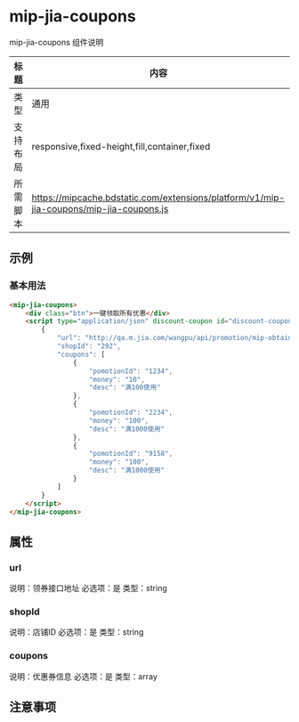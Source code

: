 # mip-jia-coupons

mip-jia-coupons 组件说明

标题|内容
----|----
类型|通用
支持布局|responsive,fixed-height,fill,container,fixed
所需脚本|https://mipcache.bdstatic.com/extensions/platform/v1/mip-jia-coupons/mip-jia-coupons.js

## 示例

### 基本用法
```html
<mip-jia-coupons>
	<div class="btn">一键领取所有优惠</div>
	<script type="application/json" discount-coupon id="discount-coupon">
        {	
        	"url": "http://qa.m.jia.com/wangpu/api/promotion/mip-obtain",
        	"shopId": "292",
            "coupons": [
                {
                    "pomotionId": "1234",
                    "money": "10",
                    "desc": "满100使用"
                },
                {
                    "pomotionId": "2234",
                    "money": "100",
                    "desc": "满1000使用"
                },
                {
                    "pomotionId": "9158",
                    "money": "100",
                    "desc": "满1000使用"
                }
            ]
        }
    </script>
</mip-jia-coupons>
```

## 属性

### url

说明：领券接口地址
必选项：是
类型：string

### shopId

说明：店铺ID
必选项：是
类型：string

### coupons

说明：优惠券信息
必选项：是
类型：array


## 注意事项

